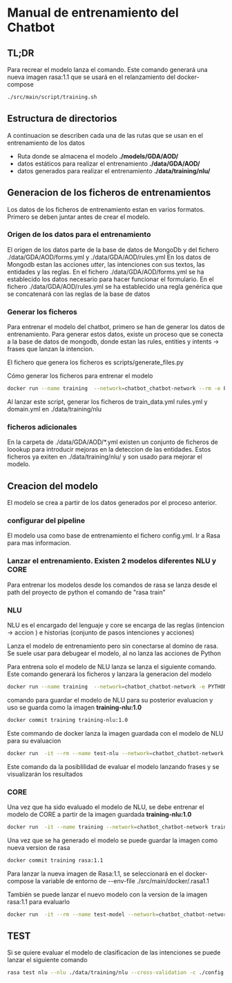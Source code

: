 # Manual de entrenamiento del Chatbot

## TL;DR

Para recrear el modelo lanza el comando. Este comando generará una nueva imagen rasa:1.1 que se usará en el relanzamiento del docker-compose

```bash
./src/main/script/training.sh
```

## Estructura de directorios

A continuacion se describen cada una de las rutas que se usan en el entrenamiento de los datos
- Ruta donde se almacena el modelo **./models/GDA/AOD/**
- datos estáticos para realizar el entrenamiento **./data/GDA/AOD/**
- datos generados para realizar el entrenamiento **./data/training/nlu/**

## Generacion de los ficheros de entrenamientos

Los datos de los ficheros de entrenamiento estan en varios formatos. Primero se deben juntar antes de crear el modelo.

### Origen de los datos para el entrenamiento

El origen de los datos parte de la base de datos de MongoDb y del fichero ./data/GDA/AOD/forms.yml y ./data/GDA/AOD/rules.yml
En los datos de Mongodb estan las acciones _utter_, las intenciones con sus textos, las entidades y las reglas.
En el fichero ./data/GDA/AOD/forms.yml se ha establecido los datos necesario para hacer funcionar el formulario.
En el fichero ./data/GDA/AOD/rules.yml se ha establecido una regla genérica que se concatenará con las reglas de la base de datos

### Generar los ficheros

Para entrenar el modelo del chatbot, primero se han de generar los datos de entrenamiento. Para generar estos datos,
existe un proceso que se conecta a la base de datos de mongodb, donde estan las rules, entities y intents -> frases que lanzan la intencion.

El fichero que genera los ficheros es scripts/generate_files.py

Cómo generar los ficheros para entrenar el modelo

```bash
docker run --name training  --network=chatbot_chatbot-network --rm -e PYTHONPATH=./  -it rasa:1.0  python3 scripts/generate_files.py
```

Al lanzar este script, generar los ficheros de train_data.yml rules.yml y domain.yml en ./data/training/nlu

### ficheros adicionales

En la carpeta de ./data/GDA/AOD/*.yml existen un conjunto de ficheros de loookup para introducir mejoras en la deteccion de las entidades. Estos ficheros ya exiten en ./data/training/nlu/ y son usado para mejorar el modelo.

## Creacion del modelo

El modelo se crea a partir de los datos generados por el proceso anterior.

### configurar del pipeline

El modelo usa como base de entrenamiento el fichero config.yml. Ir a Rasa para mas informacion.

### Lanzar el entrenamiento. Existen 2 modelos diferentes NLU y CORE

Para entrenar los modelos desde los comandos de rasa se lanza desde el path del proyecto de python el comando de "rasa train"

### NLU

NLU es el encargado del lenguaje y core se encarga de las reglas (intencion -> accion ) e historias (conjunto de pasos intenciones y acciones)

Lanza el modelo de entrenamiento pero sin conectarse al domino de rasa. Se suele usar para debugear el modelo, al no lanza las acciones de Python

Para entrena solo el modelo de NLU lanza se lanza el siguiente comando. Este comando generará los ficheros y lanzara la generacion del modelo

```bash
docker run --name training  --network=chatbot_chatbot-network -e PYTHONPATH=./ -it rasa:1.0 /bin/bash -c ' python3 scripts/generate_files.py; rasa train --data data/training/nlu'
```

comando para guardar el modelo de NLU para su posterior evaluacion y uso se guarda como la imagen **training-nlu:1.0**

```bash
docker commit training training-nlu:1.0
```

Este commando de docker lanza la imagen guardada con el modelo de NLU para su evaluacion

```bash
docker run  -it --rm --name test-nlu --network=chatbot_chatbot-network  training-nlu:1.0 /bin/bash -c 'rasa shell '
```

Este comando da la posiblilidad de evaluar el modelo lanzando frases y se visualizarán los resultados

### CORE

Una vez que ha sido evaluado el modelo de NLU, se debe entrenar el modelo de CORE a partir de la imagen guardada **training-nlu:1.0**

```bash
docker run  -it --name training --network=chatbot_chatbot-network training-nlu:1.0 /bin/bash -c 'python3 scripts/generate_files.py; rasa train --data data/training/nlu -c config.yml -d data/training/domain.yml --num-threads 50 --out /python/administrator/models/GDA/AOD/ --fixed-model-name model-chatbot'
```

Una vez que se ha generado el modelo se puede guardar la imagen como nueva version de rasa

```bash
docker commit training rasa:1.1
```

Para lanzar la nueva imagen de Rasa:1.1, se seleccionará en el docker-compose la variable de entorno de --env-file ./src/main/docker/.rasa1.1

También se puede lanzar el nuevo modelo con la version de la imagen rasa:1.1 para evaluarlo

```bash
docker run  -it --rm --name test-model --network=chatbot_chatbot-network rasa:1.1  /bin/bash -c 'rasa shell --model /python/administrator/models/GDA/AOD/model-chatbot.tar.gz '
```

## TEST

Si se quiere evaluar el modelo de clasificacion de las intenciones se puede lanzar el siguiente comando

```bash
rasa test nlu --nlu ./data/training/nlu --cross-validation -c ./config.yml
```
